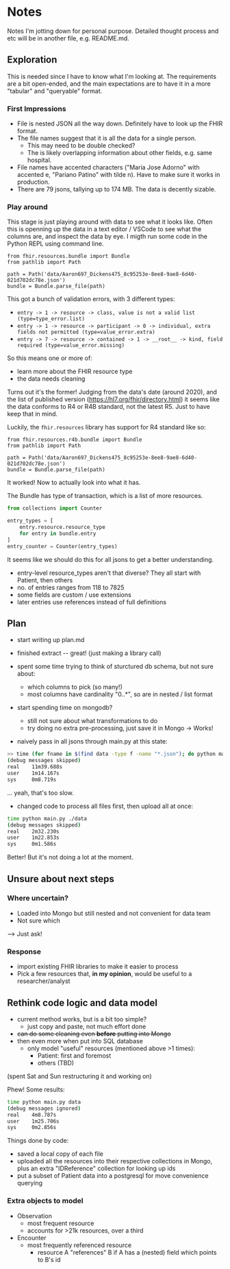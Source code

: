 # Notes

Notes I'm jotting down for personal purpose. Detailed thought process and etc will be in another file, e.g. README.md.

## Exploration

This is needed since I have to know what I'm looking at. The requirements are a bit open-ended, and the main expectations are to have it in a more "tabular" and "queryable" format.

### First Impressions

-   File is nested JSON all the way down. Definitely have to look up the FHIR format.
-   The file names suggest that it is all the data for a single person.
    -   This may need to be double checked?
    -   The is likely overlapping information about other fields, e.g. same hospital.
-   File names have accented characters ("Maria Jose Adorno" with accented e, "Pariano Patino" with tilde n). Have to make sure it works in production.
-   There are 79 jsons, tallying up to 174 MB. The data is decently sizable.

### Play around

This stage is just playing around with data to see what it looks like. Often this is openning up the data in a text editor / VSCode to see what the columns are, and inspect the data by eye. I migth run some code in the Python REPL using command line.

```
from fhir.resources.bundle import Bundle
from pathlib import Path

path = Path('data/Aaron697_Dickens475_8c95253e-8ee8-9ae8-6d40-021d702dc78e.json')
bundle = Bundle.parse_file(path)
```

This got a bunch of validation errors, with 3 different types:

-   `entry -> 1 -> resource -> class, value is not a valid list (type=type_error.list)`
-   `entry -> 1 -> resource -> participant -> 0 -> individual, extra fields not permitted (type=value_error.extra)`
-   `entry -> 7 -> resource -> contained -> 1 -> __root__ -> kind, field required (type=value_error.missing)`

So this means one or more of:

-   learn more about the FHIR resource type
-   the data needs cleaning

Turns out it's the former! Judging from the data's date (around 2020), and the list of published version (https://hl7.org/fhir/directory.html) it seems like the data conforms to R4 or R4B standard, not the latest R5. Just to have keep that in mind.

Luckily, the `fhir.resources` library has support for R4 standard like so:

```
from fhir.resources.r4b.bundle import Bundle
from pathlib import Path

path = Path('data/Aaron697_Dickens475_8c95253e-8ee8-9ae8-6d40-021d702dc78e.json')
bundle = Bundle.parse_file(path)
```

It worked! Now to actually look into what it has.

The Bundle has type of transaction, which is a list of more resources.

```python
from collections import Counter

entry_types = [
    entry.resource.resource_type
    for entry in bundle.entry
]
entry_counter = Counter(entry_types)
```

It seems like we should do this for all jsons to get a better understanding.

-   entry-level resource_types aren't that diverse? They all start with Patient, then others
-   no. of entries ranges from 118 to 7825
-   some fields are custom / use extensions
-   later entries use references instead of full definitions

## Plan

-   start writing up plan.md
-   finished extract -- great! (just making a library call)

-   spent some time trying to think of sturctured db schema, but not sure about:

    -   which columns to pick (so many!)
    -   most columns have cardinality "0..\*", so are in nested / list format

-   start spending time on mongodb?

    -   still not sure about what transformations to do
    -   try doing no extra pre-processing, just save it in Mongo
        -> Works!

-   naively pass in all jsons through main.py at this state:

```bash
>> time (for fname in $(find data -type f -name "*.json"); do python main.py $fname; done)
(debug messages skipped)
real    11m39.688s
user    1m14.167s
sys     0m8.719s
```

... yeah, that's too slow.

-   changed code to process all files first, then upload all at once:

```bash
time python main.py ./data
(debug messages skipped)
real    2m32.230s
user    1m22.853s
sys     0m1.586s
```

Better! But it's not doing a lot at the moment.

## Unsure about next steps

### Where uncertain?

-   Loaded into Mongo but still nested and not convenient for data team
-   Not sure which

--> Just ask!

### Response

-   import existing FHIR libraries to make it easier to process
-   Pick a few resources that, **in my opinion**, would be useful to a researcher/analyst

## Rethink code logic and data model

-   current method works, but is a bit too simple?
    -   just copy and paste, not much effort done
-   ~~can do some cleaning even **before** putting into Mongo~~
-   then even more when put into SQL database
    -   only model "useful" resources (mentioned above >1 times):
        -   Patient: first and foremost
        -   others (TBD)

(spent Sat and Sun restructuring it and working on)

Phew! Some results:

```bash
time python main.py data
(debug messages ignored)
real    4m8.787s
user    1m25.706s
sys     0m2.856s
```

Things done by code:

-   saved a local copy of each file
-   uploaded all the resources into their respective collections in Mongo, plus an extra "IDReference" collection for looking up ids
-   put a subset of Patient data into a postgresql for move convenience querying

### Extra objects to model

-   Observation
    -   most frequent resource
    -   accounts for >21k resources, over a third
-   Encounter
    -   most frequently referenced resource
        -   resource A "references" B if A has a (nested) field which points to B's id
